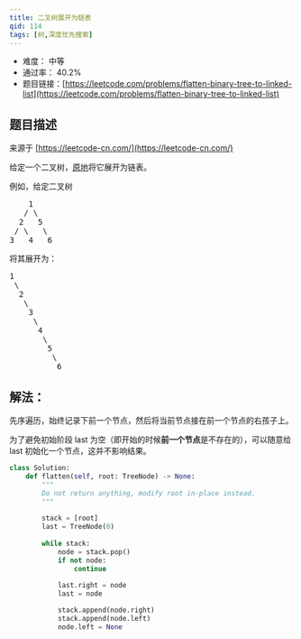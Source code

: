 ```yaml
---
title: 二叉树展开为链表
qid: 114
tags: [树,深度优先搜索]
---
```



- 难度： 中等
- 通过率： 40.2%
- 题目链接：[https://leetcode.com/problems/flatten-binary-tree-to-linked-list](https://leetcode.com/problems/flatten-binary-tree-to-linked-list)


## 题目描述

来源于 [https://leetcode-cn.com/](https://leetcode-cn.com/)

<p>给定一个二叉树，<a href="https://baike.baidu.com/item/%E5%8E%9F%E5%9C%B0%E7%AE%97%E6%B3%95/8010757" target="_blank">原地</a>将它展开为链表。</p>

<p>例如，给定二叉树</p>

<pre>    1
   / \
  2   5
 / \   \
3   4   6</pre>

<p>将其展开为：</p>

<pre>1
 \
  2
   \
    3
     \
      4
       \
        5
         \
          6</pre>


## 解法：

先序遍历，始终记录下前一个节点，然后将当前节点接在前一个节点的右孩子上。

为了避免初始阶段 last 为空（即开始的时候**前一个节点**是不存在的），可以随意给 last 初始化一个节点，这并不影响结果。

```python
class Solution:
    def flatten(self, root: TreeNode) -> None:
        """
        Do not return anything, modify root in-place instead.
        """
        
        stack = [root]
        last = TreeNode(0)
        
        while stack:
            node = stack.pop()
            if not node:
                continue
        
            last.right = node
            last = node

            stack.append(node.right)
            stack.append(node.left)
            node.left = None
```